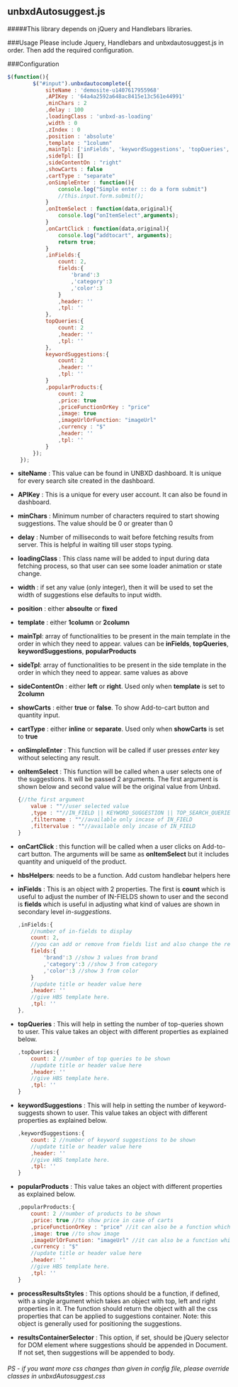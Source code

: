 ## unbxdAutosuggest.js
#####This library depends on jQuery and Handlebars libraries.

###Usage
Please include Jquery, Handlebars and unbxdautosuggest.js in order. Then add the required configuration.

###Configuration
```javascript
$(function(){
		$("#input").unbxdautocomplete({
			siteName : 'demosite-u1407617955968'
			,APIKey : '64a4a2592a648ac8415e13c561e44991'
			,minChars : 2
			,delay : 100
			,loadingClass : 'unbxd-as-loading'
			,width : 0
			,zIndex : 0
			,position : 'absolute'
			,template : "1column" 
			,mainTpl: ['inFields', 'keywordSuggestions', 'topQueries', 'popularProducts']
			,sideTpl: []
			,sideContentOn : "right"
			,showCarts : false
			,cartType : "separate"
			,onSimpleEnter : function(){
			    console.log("Simple enter :: do a form submit")
			    //this.input.form.submit();
			}
			,onItemSelect : function(data,original){
				console.log("onItemSelect",arguments);
			}
			,onCartClick : function(data,original){
				console.log("addtocart", arguments);
				return true;
			}
			,inFields:{
				count: 2,
				fields:{
					'brand':3
					,'category':3
					,'color':3
				}
				,header: ''
				,tpl: ''
			},
			topQueries:{
				count: 2
				,header: ''
				,tpl: ''
			},
			keywordSuggestions:{
				count: 2
				,header: ''
				,tpl: ''
			}
			,popularProducts:{
				count: 2
				,price: true
				,priceFunctionOrKey : "price"
				,image: true
				,imageUrlOrFunction: "imageUrl"
				,currency : "$"
				,header: ''
				,tpl: ''
			}
		});
	});
```
- **siteName** : This value can be found in UNBXD dashboard. It is unique for every search site created in the dashboard.
- **APIKey** : This is a unique for every user account. It can also be found in dashboard.
- **minChars** : Minimum number of characters required to start showing suggestions. The value should be 0 or greater than 0
- **delay** : Number of milliseconds to wait before fetching results from server. This is helpful in waiting till user stops typing. 
- **loadingClass** : This class name will be added to input during data fetching process, so that user can see some loader animation or state change.
- **width** : if set any value (only integer), then it will be used to set the width of suggestions else defaults to input width.
- **position** : either **absoulte** or **fixed**
- **template** : either **1column** or **2column**
- **mainTpl**: array of functionalities to be present in the main template in the order in which they need to appear. values can be **inFields**, **topQueries**, **keywordSuggestions**, **popularProducts**
- **sideTpl**: array of functionalities to be present in the side template in the order in which they need to appear. same values as above
- **sideContentOn** : either **left** or **right**. Used only when **template** is set to **2column**
- **showCarts** : either **true** or **false**. To show Add-to-cart button and quantity input.
- **cartType** : either **inline** or **separate**. Used only when **showCarts** is set to **true**
- **onSimpleEnter** : This function will be called if user presses *enter* key without selecting any result.
- **onItemSelect** : This function will be called when a user selects one of the suggestions. It will be passed 2 arguments. The first argument is shown below and second value will be the original value from Unbxd.

    ```javascript
    {//the first argument
        value : ""//user selected value
        ,type : ""//IN_FIELD || KEYWORD_SUGGESTION || TOP_SEARCH_QUERIES || POPULAR_PRODUCTS
        ,filtername : ""//available only incase of IN_FIELD
        ,filtervalue : ""//available only incase of IN_FIELD
    }
    ```
- **onCartClick** : this function will be called when a user clicks on Add-to-cart button. The arguments will be same as **onItemSelect** but it includes quantity and uniqueId of the product.
- **hbsHelpers**: needs to be a function. Add custom handlebar helpers here
- **inFields** : This is an object with 2 properties. The first is **count** which is useful to adjust the number of IN-FIELDS shown to user and the second is **fields** which is useful in adjusting what kind of values are shown in secondary level *in-suggestions*.

    ```javascript
    ,inFields:{
        //number of in-fields to display
		count: 2,
		//you can add or remove from fields list and also change the respective counts
		fields:{
			'brand':3 //show 3 values from brand
			,'category':3 //show 3 from category
			,'color':3 //show 3 from color
		}
		//update title or header value here
		,header: ''
		//give HBS template here.
		,tpl: ''
	},
    ```
- **topQueries** : This will help in setting the number of top-queries shown to user. This value takes an object with different properties as explained below. 

    ```javascript
    ,topQueries:{
		count: 2 //number of top queries to be shown
		//update title or header value here
		,header: ''
		//give HBS template here.
		,tpl: ''
	}
    ```
- **keywordSuggestions** : This will help in setting the number of keyword-suggests shown to user. This value takes an object with different properties as explained below. 

    ```javascript
    ,keywordSuggestions:{
		count: 2 //number of keyword suggestions to be shown
		//update title or header value here
		,header: ''
		//give HBS template here.
		,tpl: ''
	}
    ```
- **popularProducts** : This value takes an object with different properties as explained below.

    ```javascript
    ,popularProducts:{
		count: 2 //number of products to be shown
		,price: true //to show price in case of carts
		,priceFunctionOrKey : "price" //it can also be a function which takes an object as argument and returns a string or number
		,image: true //to show image
		,imageUrlOrFunction: "imageUrl" //it can also be a function which takes an object as argument and returns a image url
		,currency : "$"
		//update title or header value here
		,header: ''
		//give HBS template here.
		,tpl: ''
	}
    ```
- **processResultsStyles** : This options should be a function, if defined, with a single argument which takes an object with top, left and right properties in it. The function should return the object with all the css properties that can be applied to suggestions container. 
	Note: this object is generally used for positioning the suggestions.
- **resultsContainerSelector** : This option, if set, should be jQuery selector for DOM element where suggestions should be appended in Document. If not set, then suggestions will be appended to body.

###### PS - if you want more css changes than given in config file, please override classes in unbxdAutosuggest.css 